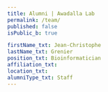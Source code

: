 ```yaml
---
title: Alumni | Awadalla Lab
permalink: /team/
published: false
isPublic_b: true

firstName_txt: Jean-Christophe
lastName_txt: Grenier
position_txt: Bioinformatician
affiliation_txt:
location_txt:
alumniType_txt: Staff
---
```

